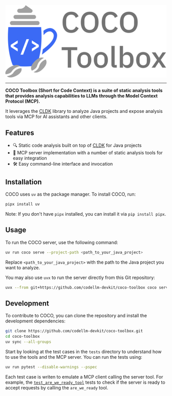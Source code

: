 <img src="https://github.com/codellm-devkit/coco-toolbox/blob/main/docs/assets/logo.png?raw=true" width="900" alt="CoCo Toolbox Logo">

---

**COCO Toolbox (Short for Code Context) is a suite of static analysis tools that provides analysis capabilities to LLMs through the Model Context Protocol (MCP).** 

It leverages the [CLDK](https://github.com/codellm-devkit/python-sdk) library to analyze Java projects and expose analysis tools via MCP for AI assistants and other clients.

## Features

- 🔍 Static code analysis built on top of [CLDK](https://github.com/codellm-devkit/python-sdk) for Java projects
- 🔌 MCP server implementation with a number of static analysis tools for easy integration
- 🛠️ Easy command-line interface and invocation

## Installation

COCO uses `uv` as the package manager. To install COCO, run:

```bash
pipx install uv
```
Note: If you don't have `pipx` installed, you can install it via `pip install pipx`.

## Usage

To run the COCO server, use the following command:

```bash
uv run coco serve --project-path <path_to_your_java_project>
```

Replace `<path_to_your_java_project>` with the path to the Java project you want to analyze.

You may also use `uvx` to run the server directly from this Git repository:

```bash
uvx --from git+https://github.com/codellm-devkit/coco-toolbox coco serve --project-path <path_to_your_java_project>
```

## Development

To contribute to COCO, you can clone the repository and install the development dependencies:

```bash
git clone https://github.com/codellm-devkit/coco-toolbox.git
cd coco-toolbox
uv sync --all-groups
```

Start by looking at the test cases in the `tests` directory to understand how to use the tools and the MCP server. You can run the tests using:

```bash
uv run pytest --disable-warnings --pspec
```

Each test case is writen to emulate a MCP client calling the server tool. For example, the [`test_are_we_ready_tool`](https://github.com/codellm-devkit/cldk-coco-toolbox/blob/main/test/test_basic.py#L11) tests to check if the server is ready to accept requests by calling the `are_we_ready` tool.